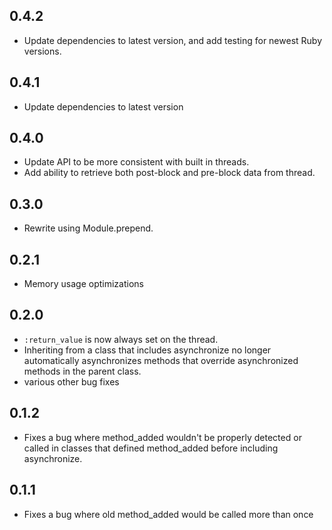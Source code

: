 ## 0.4.2
- Update dependencies to latest version, and add testing for newest Ruby versions.

## 0.4.1
- Update dependencies to latest version

## 0.4.0
- Update API to be more consistent with built in threads.
- Add ability to retrieve both post-block and pre-block data from thread.

## 0.3.0
- Rewrite using Module.prepend.

## 0.2.1
- Memory usage optimizations

## 0.2.0
- `:return_value` is now always set on the thread.
- Inheriting from a class that includes asynchronize no longer automatically
  asynchronizes methods that override asynchronized methods in the parent class.
- various other bug fixes

## 0.1.2
- Fixes a bug where method_added wouldn't be properly detected or called in
classes that defined method_added before including asynchronize.

## 0.1.1
- Fixes a bug where old method_added would be called more than once











